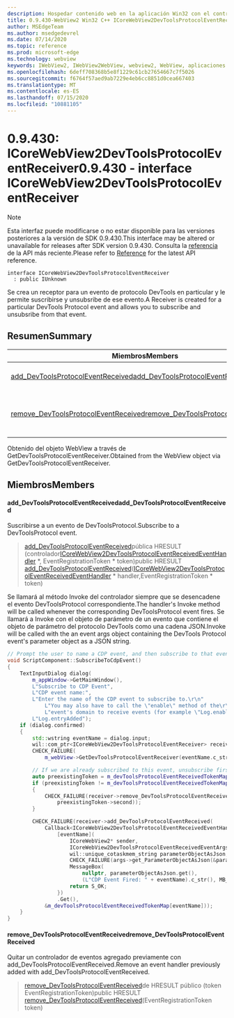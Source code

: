 ```yaml
---
description: Hospedar contenido web en la aplicación Win32 con el control Microsoft Edge WebView2
title: 0.9.430-WebView2 Win32 C++ ICoreWebView2DevToolsProtocolEventReceiver
author: MSEdgeTeam
ms.author: msedgedevrel
ms.date: 07/14/2020
ms.topic: reference
ms.prod: microsoft-edge
ms.technology: webview
keywords: IWebView2, IWebView2WebView, webview2, WebView, aplicaciones Win32, Win32, Edge, ICoreWebView2, ICoreWebView2Host, control de explorador, HTML Edge
ms.openlocfilehash: 6deff708368b5e8f1229c61cb27654667c7f5026
ms.sourcegitcommit: f6764f57aed9ab7229e4eb6cc8851d0cea667403
ms.translationtype: MT
ms.contentlocale: es-ES
ms.lasthandoff: 07/15/2020
ms.locfileid: "10881105"
---
```

# <span data-ttu-id="4062c-104">0.9.430: ICoreWebView2DevToolsProtocolEventReceiver</span><span class="sxs-lookup"><span data-stu-id="4062c-104">0.9.430 - interface ICoreWebView2DevToolsProtocolEventReceiver</span></span> 

> [!NOTE]
> <span data-ttu-id="4062c-105">Esta interfaz puede modificarse o no estar disponible para las versiones posteriores a la versión de SDK 0.9.430.</span><span class="sxs-lookup"><span data-stu-id="4062c-105">This interface may be altered or unavailable for releases after SDK version 0.9.430.</span></span> <span data-ttu-id="4062c-106">Consulta la [referencia](../../../webview2-api-reference.md) de la API más reciente.</span><span class="sxs-lookup"><span data-stu-id="4062c-106">Please refer to [Reference](../../../webview2-api-reference.md) for the latest API reference.</span></span>

```
interface ICoreWebView2DevToolsProtocolEventReceiver
  : public IUnknown
```

<span data-ttu-id="4062c-107">Se crea un receptor para un evento de protocolo DevTools en particular y le permite suscribirse y unsubsribe de ese evento.</span><span class="sxs-lookup"><span data-stu-id="4062c-107">A Receiver is created for a particular DevTools Protocol event and allows you to subscribe and unsubsribe from that event.</span></span>

## <span data-ttu-id="4062c-108">Resumen</span><span class="sxs-lookup"><span data-stu-id="4062c-108">Summary</span></span>

 <span data-ttu-id="4062c-109">Miembros</span><span class="sxs-lookup"><span data-stu-id="4062c-109">Members</span></span>                        | <span data-ttu-id="4062c-110">Descripciones</span><span class="sxs-lookup"><span data-stu-id="4062c-110">Descriptions</span></span>
--------------------------------|---------------------------------------------
[<span data-ttu-id="4062c-111">add_DevToolsProtocolEventReceived</span><span class="sxs-lookup"><span data-stu-id="4062c-111">add_DevToolsProtocolEventReceived</span></span>](#add_devtoolsprotocoleventreceived) | <span data-ttu-id="4062c-112">Suscribirse a un evento de DevToolsProtocol.</span><span class="sxs-lookup"><span data-stu-id="4062c-112">Subscribe to a DevToolsProtocol event.</span></span>
[<span data-ttu-id="4062c-113">remove_DevToolsProtocolEventReceived</span><span class="sxs-lookup"><span data-stu-id="4062c-113">remove_DevToolsProtocolEventReceived</span></span>](#remove_devtoolsprotocoleventreceived) | <span data-ttu-id="4062c-114">Quitar un controlador de eventos agregado previamente con add_DevToolsProtocolEventReceived.</span><span class="sxs-lookup"><span data-stu-id="4062c-114">Remove an event handler previously added with add_DevToolsProtocolEventReceived.</span></span>

<span data-ttu-id="4062c-115">Obtenido del objeto WebView a través de GetDevToolsProtocolEventReceiver.</span><span class="sxs-lookup"><span data-stu-id="4062c-115">Obtained from the WebView object via GetDevToolsProtocolEventReceiver.</span></span>

## <span data-ttu-id="4062c-116">Miembros</span><span class="sxs-lookup"><span data-stu-id="4062c-116">Members</span></span>

#### <span data-ttu-id="4062c-117">add_DevToolsProtocolEventReceived</span><span class="sxs-lookup"><span data-stu-id="4062c-117">add_DevToolsProtocolEventReceived</span></span> 

<span data-ttu-id="4062c-118">Suscribirse a un evento de DevToolsProtocol.</span><span class="sxs-lookup"><span data-stu-id="4062c-118">Subscribe to a DevToolsProtocol event.</span></span>

> <span data-ttu-id="4062c-119">[add_DevToolsProtocolEventReceived](#add_devtoolsprotocoleventreceived)pública HRESULT (controlador[ICoreWebView2DevToolsProtocolEventReceivedEventHandler](ICoreWebView2DevToolsProtocolEventReceivedEventHandler.md) \*, EventRegistrationToken \* token)</span><span class="sxs-lookup"><span data-stu-id="4062c-119">public HRESULT [add_DevToolsProtocolEventReceived](#add_devtoolsprotocoleventreceived)([ICoreWebView2DevToolsProtocolEventReceivedEventHandler](ICoreWebView2DevToolsProtocolEventReceivedEventHandler.md) \* handler,EventRegistrationToken \* token)</span></span>

<span data-ttu-id="4062c-120">Se llamará al método Invoke del controlador siempre que se desencadene el evento DevToolsProtocol correspondiente.</span><span class="sxs-lookup"><span data-stu-id="4062c-120">The handler's Invoke method will be called whenever the corresponding DevToolsProtocol event fires.</span></span> <span data-ttu-id="4062c-121">Se llamará a Invoke con el objeto de parámetro de un evento que contiene el objeto de parámetro del protocolo DevTools como una cadena JSON.</span><span class="sxs-lookup"><span data-stu-id="4062c-121">Invoke will be called with the an event args object containing the DevTools Protocol event's parameter object as a JSON string.</span></span>

```cpp
// Prompt the user to name a CDP event, and then subscribe to that event.
void ScriptComponent::SubscribeToCdpEvent()
{
    TextInputDialog dialog(
        m_appWindow->GetMainWindow(),
        L"Subscribe to CDP Event",
        L"CDP event name:",
        L"Enter the name of the CDP event to subscribe to.\r\n"
            L"You may also have to call the \"enable\" method of the\r\n"
            L"event's domain to receive events (for example \"Log.enable\").\r\n",
        L"Log.entryAdded");
    if (dialog.confirmed)
    {
        std::wstring eventName = dialog.input;
        wil::com_ptr<ICoreWebView2DevToolsProtocolEventReceiver> receiver;
        CHECK_FAILURE(
            m_webView->GetDevToolsProtocolEventReceiver(eventName.c_str(), &receiver));

        // If we are already subscribed to this event, unsubscribe first.
        auto preexistingToken = m_devToolsProtocolEventReceivedTokenMap.find(eventName);
        if (preexistingToken != m_devToolsProtocolEventReceivedTokenMap.end())
        {
            CHECK_FAILURE(receiver->remove_DevToolsProtocolEventReceived(
                preexistingToken->second));
        }

        CHECK_FAILURE(receiver->add_DevToolsProtocolEventReceived(
            Callback<ICoreWebView2DevToolsProtocolEventReceivedEventHandler>(
                [eventName](
                    ICoreWebView2* sender,
                    ICoreWebView2DevToolsProtocolEventReceivedEventArgs* args) -> HRESULT {
                    wil::unique_cotaskmem_string parameterObjectAsJson;
                    CHECK_FAILURE(args->get_ParameterObjectAsJson(&parameterObjectAsJson));
                    MessageBox(
                        nullptr, parameterObjectAsJson.get(),
                        (L"CDP Event Fired: " + eventName).c_str(), MB_OK);
                    return S_OK;
                })
                .Get(),
            &m_devToolsProtocolEventReceivedTokenMap[eventName]));
    }
}
```

#### <span data-ttu-id="4062c-122">remove_DevToolsProtocolEventReceived</span><span class="sxs-lookup"><span data-stu-id="4062c-122">remove_DevToolsProtocolEventReceived</span></span> 

<span data-ttu-id="4062c-123">Quitar un controlador de eventos agregado previamente con add_DevToolsProtocolEventReceived.</span><span class="sxs-lookup"><span data-stu-id="4062c-123">Remove an event handler previously added with add_DevToolsProtocolEventReceived.</span></span>

> <span data-ttu-id="4062c-124">[remove_DevToolsProtocolEventReceived](#remove_devtoolsprotocoleventreceived)de HRESULT público (token EventRegistrationToken)</span><span class="sxs-lookup"><span data-stu-id="4062c-124">public HRESULT [remove_DevToolsProtocolEventReceived](#remove_devtoolsprotocoleventreceived)(EventRegistrationToken token)</span></span>

